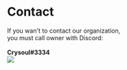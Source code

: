 # Contact
If you wan't to contact our organization,<br>you must call owner with Discord:<br><br>
**Crysoul#3334**<br>
<img src="https://humblegrinders.github.io/images/logo.png">
